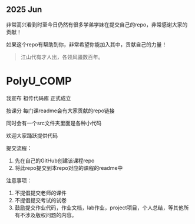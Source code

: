 ## 2025 Jun
非常高兴看到时至今日仍然有很多学弟学妹在提交自己的repo，非常感谢大家的贡献！

如果这个repo有帮助到你，非常希望你能加入其中，贡献自己的力量！


> 江山代有才人出，各领风骚数百年。


# PolyU_COMP
我宣布 祖传代码库 正式成立

按课分 每门课readme会有大家贡献的repo链接

同时会有一个src文件夹里面是各种小代码

欢迎大家踊跃提供代码

提交流程：
1. 先在自己的GitHub创建该课程repo
2. 将此repo提交到本repo对应的课程的readme中

注意事项：
1. 不提倡提交老师的课件
2. 不提倡提交考试的试卷
3. 鼓励提交作业代码，作业文档，lab作业，project项目，个人总结，等其他所有不涉及版权问题的内容。
